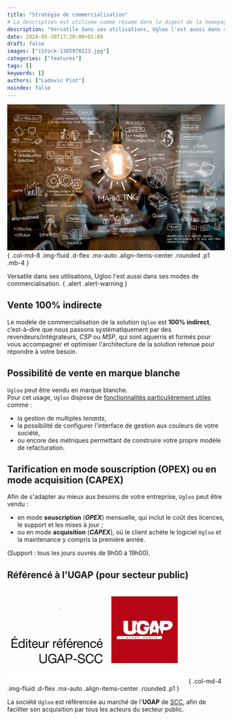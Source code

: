 ```yaml
---
title: "Stratégie de commercialisation"
# La description est utilisée comme résumé dans le digest de la homepage
description: "Versatile dans ses utilisations, Ugloo l'est aussi dans ses modes de commercialisation."
date: 2024-05-30T17:20:00+01:00
draft: false
images: ["iStock-1385970223.jpg"]
categories: ["features"]
tags: []
keywords: []
authors: ["Ludovic Piot"]
noindex: false
---
```


![Sale strategy](iStock-1385970223.jpg "Sale strategy")
{ .col-md-8 .img-fluid .d-flex .mx-auto .align-items-center .rounded .p1 .mb-4 }

Versatile dans ses utilisations, Ugloo l'est aussi dans ses modes de commercialisation.
{ .alert .alert-warning }

## Vente 100% indirecte

Le modèle de commercialisation de la solution `Ugloo` est **100% indirect**, c’est-à-dire que nous passons systématiquement par des revendeurs/intégrateurs, _CSP_ ou _MSP_, qui sont aguerris et formés pour vous accompagner et optimiser l'architecture de la solution retenue pour répondre à votre besoin.


## Possibilité de vente en marque blanche

`Ugloo` peut être vendu en marque blanche.  
Pour cet usage, `Ugloo` dispose de [fonctionnalités particulièrement utiles](../csp-ready) comme :

- la gestion de multiples _tenants_,
- la possibilité de configurer l'interface de gestion aux couleurs de votre société,
- ou encore des métriques permettant de construire votre propre modèle de refacturation.

## Tarification en mode souscription (OPEX) ou en mode acquisition (CAPEX)

Afin de s'adapter au mieux aux besoins de votre entreprise, `Ugloo` peut être vendu :

- en mode **souscription** (**_OPEX_**) mensuelle, qui inclut le coût des licences, le support et les mises à jour ;
- ou en mode **acquisition** (**_CAPEX_**), où le client achète le logiciel `Ugloo` et la maintenance y compris la première année.

(Support : tous les jours ouvrés de 9h00 à 19h00).

## Référencé à l'UGAP (pour secteur public)

![Éditeur référencé UGAP-SCC](UGAP-SCC.png "UGAP-SCC")
{ .col-md-4 .img-fluid .d-flex .mx-auto .align-items-center .rounded .p1 }

La société `Ugloo` est référencée au marché de l'**UGAP** de [SCC](https://france.scc.com/), afin de faciliter son acquisition par tous les acteurs du secteur public.  